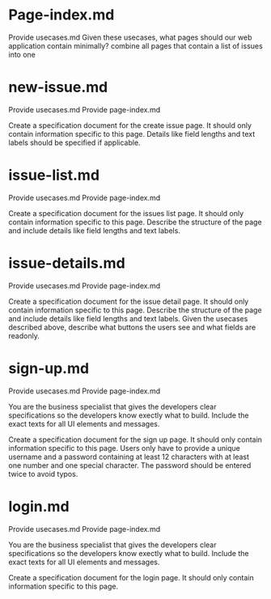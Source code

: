 # Page-index.md
Provide usecases.md
Given these usecases, what pages should our web application contain minimally?
combine all pages that contain a list of issues into one

# new-issue.md
Provide usecases.md
Provide page-index.md

Create a specification document for the create issue page. 
It should only contain information specific to this page. Details like field lengths and text labels should be specified if applicable.

# issue-list.md
Provide usecases.md
Provide page-index.md

Create a specification document for the issues list page. 
It should only contain information specific to this page.
Describe the structure of the page and include details like field lengths and text labels.

# issue-details.md
Provide usecases.md
Provide page-index.md

Create a specification document for the issue detail page. 
It should only contain information specific to this page.
Describe the structure of the page and include details like field lengths and text labels.
Given the usecases described above, describe what buttons the users see and what fields are readonly.

# sign-up.md
Provide usecases.md
Provide page-index.md

You are the business specialist that gives the developers clear specifications so the developers know exectly what to build. Include the exact texts for all UI elements and messages.

Create a specification document for the sign up page. 
It should only contain information specific to this page.
Users only have to provide a unique username and a password containing at least 12 characters with at least one number and one special character. The password should be entered twice to avoid typos.

# login.md
Provide usecases.md
Provide page-index.md

You are the business specialist that gives the developers clear specifications so the developers know exectly what to build. Include the exact texts for all UI elements and messages.

Create a specification document for the login page. 
It should only contain information specific to this page.
